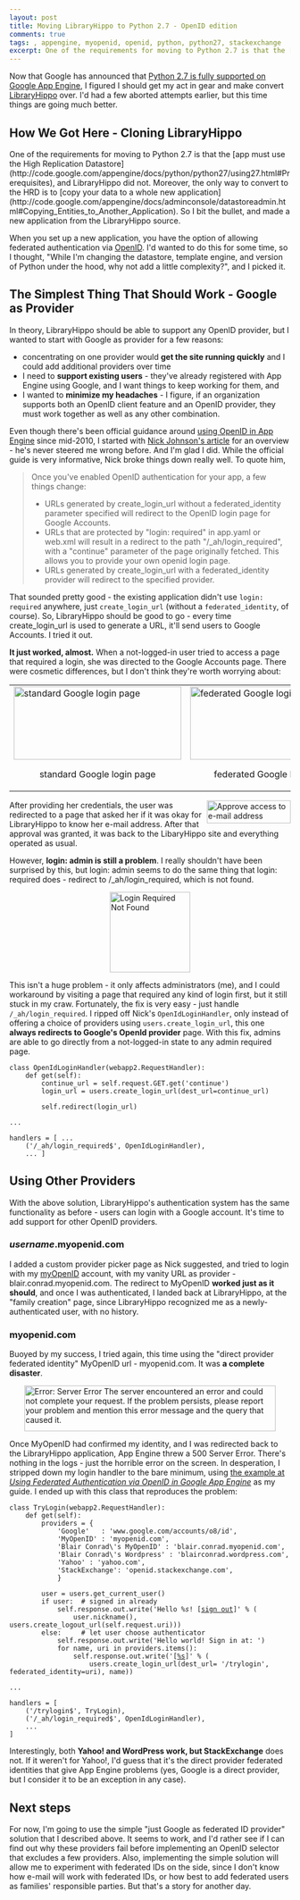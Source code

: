 ```yaml
---
layout: post
title: Moving LibraryHippo to Python 2.7 - OpenID edition
comments: true
tags: , appengine, myopenid, openid, python, python27, stackexchange
excerpt: One of the requirements for moving to Python 2.7 is that the [app must use the High Replication Datastore](http://code.google.com/appengine/docs/python/python27/using27.html#Prerequisites), and LibraryHippo did not. Moreover, the only way to convert to the HRD is to [copy your data to a whole new application](http://code.google.com/appengine/docs/adminconsole/datastoreadmin.html#Copying_Entities_to_Another_Application). So I bit the bullet, and made a new application from the LibraryHippo source.
---
```


<p>Now that Google has announced that <a title="Announcing the General Availability of the Python 2.7 Runtime for App Engine" href="http://googleappengine.blogspot.com/2012/02/announcing-general-availability-of.html">Python 2.7 is fully supported on Google App Engine</a>, I figured I should get my act in gear and make convert <a href="http://www.libraryhippo.com">LibraryHippo</a> over. I'd had a few aborted attempts earlier, but this time things are going much better.</p>

<h2>How We Got Here - Cloning LibraryHippo</h2>
One of the requirements for moving to Python 2.7 is that the [app must use the High Replication Datastore](http://code.google.com/appengine/docs/python/python27/using27.html#Prerequisites), and LibraryHippo did not. Moreover, the only way to convert to the HRD is to [copy your data to a whole new application](http://code.google.com/appengine/docs/adminconsole/datastoreadmin.html#Copying_Entities_to_Another_Application). So I bit the bullet, and made a new application from the LibraryHippo source.

<p>When you set up a new application, you have the option of allowing federated authentication via <a href="http://openid.net/">OpenID</a>. I'd wanted to do this for some time, so I thought, "While I'm changing the datastore, template engine, and version of Python under the hood, why not add a little complexity?", and I picked it.</p>

<h2>The Simplest Thing That Should Work - Google as Provider</h2>
In theory, LibraryHippo should be able to support any OpenID provider, but I wanted to start with Google as provider for a few reasons:
<ul>
<li>concentrating on one provider would <b>get the site running quickly</b> and I could add additional providers over time</li>
<li>I need to <b>support existing users</b> - they've already registered with App Engine using Google, and I want things to keep working for them, and</li>
<li>I wanted to <b>minimize my headaches</b> - I figure, if an organization supports both an OpenID client feature and an OpenID provider, they must work together as well as any other combination.</li>
</ul>

Even though there's been official guidance around <a href="http://code.google.com/appengine/articles/openid.html">using OpenID in App Engine</a> since mid-2010, I started with <a href="http://blog.notdot.net/2010/05/Using-OpenID-authentication-on-App-Engine">Nick Johnson's article</a> for an overview - he's never steered me wrong before. And I'm glad I did. While the official guide is very informative, Nick broke things down really well. To quote him,

<blockquote>Once you've enabled OpenID authentication for your app, a few things change:
<ul>
  <li>URLs generated by create_login_url without a federated_identity parameter specified will redirect to the OpenID login page for Google Accounts.</li>
  <li>URLs that are protected by "login: required" in app.yaml or web.xml will result in a redirect to the path "/_ah/login_required", with a "continue" parameter of the page originally fetched. This allows you to provide your own openid login page.</li>
  <li>URLs generated by create_login_url with a federated_identity provider will redirect to the specified provider.</li>
</ul>
</blockquote>

<p>That sounded pretty good - the existing application didn't use <code>login: required</code> anywhere, just <code>create_login_url</code> (without a <code>federated_identity</code>, of course).
So, LibraryHippo should be good to go - every time create_login_url is used to generate a URL, it'll send users to Google Accounts. I tried it out.</p>
<p><b>It just worked, almost.</b> When a not-logged-in user tried to access a page that required a login, she was directed to the Google Accounts page. There were cosmetic differences, but I don't think they're worth worrying about:</p>
<table style="margin-left:auto;margin-right:auto;">
<tr>

<td><a href="{static}/images/standard_google_login-trimmed.png"><img src="{static}/images/standard_google_login-trimmed.png?w=300" alt="standard Google login page" title="standard Google login page" width="300" height="131" /></a><p style="text-align:center;">standard Google login page</p></td>
<td><a href="{static}/images/federated_google_login-trimmed.png"><img src="{static}/images/federated_google_login-trimmed.png?w=300" alt="federated Google login page" title="federated Google login page" width="300" height="131" /></a><p style="text-align:center;">federated Google login page</p></td>
</tr>
</table>

<a href="{static}/images/let_libraryhippo_see_email_address.png"><img align="right" src="{static}/images/let_libraryhippo_see_email_address.png?w=150" alt="Approve access to e-mail address" title="Approve access to e-mail address" width="150" height="41" /></a>

After providing her credentials, the user was redirected to a page that asked her if it was okay for LibraryHippo to know her e-mail address. After that approval was granted, it was back to the LibaryHippo site and everything operated as usual.

<p>However, <b>login: admin is still a problem</b>. I really shouldn't have been surprised by this, but login: admin seems to do the same thing that login: required does - redirect to /_ah/login_required, which is not found.</p>
<a href="{static}/images/login_required_without_handler-trimmed.png"><img style="display:block;margin-left:auto;margin-right:auto;" src="{static}/images/login_required_without_handler-trimmed.png?w=144" alt="Login Required Not Found" title="Login Required Not Found" width="144"></a>
<p>This isn't a huge problem - it only affects administrators (me), and I could workaround by visiting a page that required any kind of login first, but it still stuck in my craw.
Fortunately, the fix is very easy - just handle <code>/_ah/login_required</code>. I ripped off Nick's <code>OpenIdLoginHandler</code>, only instead of offering a choice of providers using <code>users.create_login_url</code>, this one <b>always redirects to Google's OpenId provider</b> page. With this fix, admins are able to go directly from a not-logged-in state to any admin required page.</p>

<pre><code class="python">class OpenIdLoginHandler(webapp2.RequestHandler):
    def get(self):
        continue_url = self.request.GET.get('continue')
        login_url = users.create_login_url(dest_url=continue_url)

        self.redirect(login_url)        

...

handlers = [ ...
    ('/_ah/login_required$', OpenIdLoginHandler),
    ... ]</code></pre>

<h2>Using Other Providers</h2>
<p>With the above solution, LibraryHippo's authentication system has the same functionality as before - users can login with a Google account. It's time to add support for other OpenID providers.</p>
<h3><i>username</i>.myopenid.com</h3>
<p>I added a custom provider picker page as Nick suggested, and tried to login with my <a href="https://www.myopenid.com/">myOpenID</a> account, with my vanity URL as provider - blair.conrad.myopenid.com. The redirect to MyOpenID <b>worked just as it should</b>, and once I was authenticated, I landed back at LibraryHippo, at the "family creation" page, since LibraryHippo recognized me as a newly-authenticated user, with no history.</p>

<h3>myopenid.com</h3>
<p>Buoyed by my success, I tried again, this time using the "direct provider federated identity"  MyOpenID url - myopenid.com. It was <b>a complete disaster</b>.</p> 
<a href="{static}/images/server_error_myopenid-trimmed.png"><img style="display:block;margin-left:auto;margin-right:auto;" src="{static}/images/server_error_myopenid-trimmed.png?w=300" alt="Error: Server Error  The server encountered an error and could not complete your request. If the problem persists, please report your problem and mention this error message and the query that caused it." title="Server Error logging in with myopenid.com" width="450" height="82" /></a>
<p>Once MyOpenID had confirmed my identity, and I was redirected back to the LibraryHippo application, App Engine threw a 500 Server Error. There's nothing in the logs - just the horrible error on the screen. In desperation, I stripped down my login handler to the bare minimum, using  <a href="http://code.google.com/appengine/articles/openid.html#ex">the example at <i>Using Federated Authentication via OpenID in Google App Engine</i></a> as my guide. I ended up with this class that reproduces the problem:</p>

<pre><code class="python">class TryLogin(webapp2.RequestHandler):
    def get(self):
        providers = {
            'Google'   : 'www.google.com/accounts/o8/id',
            'MyOpenID' : 'myopenid.com',
            'Blair Conrad\'s MyOpenID' : 'blair.conrad.myopenid.com',
            'Blair Conrad\'s Wordpress' : 'blairconrad.wordpress.com',
            'Yahoo' : 'yahoo.com',
            'StackExchange': 'openid.stackexchange.com',
            }
        
        user = users.get_current_user()
        if user:  # signed in already
            self.response.out.write('Hello <em>%s</em>! [<a href="%s">sign out</a>]' % (
                user.nickname(), users.create_logout_url(self.request.uri)))
        else:     # let user choose authenticator
            self.response.out.write('Hello world! Sign in at: ')
            for name, uri in providers.items():
                self.response.out.write('[<a href="%s">%s</a>]' % (
                    users.create_login_url(dest_url= '/trylogin', federated_identity=uri), name))

...

handlers = [
    ('/trylogin$', TryLogin),
    ('/_ah/login_required$', OpenIdLoginHandler),
    ...
]</code></pre>

Interestingly, both <b>Yahoo! and WordPress work, but StackExchange</b> does not. If it weren't for Yahoo!, I'd guess that it's the direct provider federated identities that give App Engine problems (yes, Google is a direct provider, but I consider it to be an exception in any case).

<h2>Next steps</h2>
<p>For now, I'm going to use the simple "just Google as federated ID provider" solution that I described above. It seems to work, and I'd rather see if I can find out why these providers fail before implementing an OpenID selector that excludes a few providers. Also, implementing the simple solution will allow me to experiment with federated IDs on the side, since I don't know how e-mail will work with federated IDs, or how best to add federated users as families' responsible parties. But that's a story for another day.</p>
